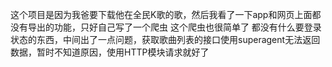 这个项目是因为我爸要下载他在全民K歌的歌，然后我看了一下app和网页上面都没有导出的功能，只好自己写了一个爬虫
这个爬虫也很简单了  都没有什么要登录状态的东西，中间出了一点问题，获取歌曲列表的接口使用superagent无法返回数据，暂时不知道原因，使用HTTP模块请求就好了
